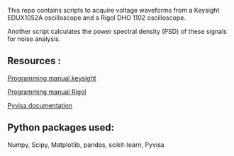 This repo contains scripts to acquire voltage waveforms from a Keysight EDUX1052A oscilloscope and a Rigol DHO 1102 oscilloscope.

Another script calculates the power spectral density (PSD) of these signals for noise analysis.

## Resources : 

[Programming manual keysight](https://www.keysight.com/us/en/assets/9018-07747/programming-guides/9018-07747.pdf)

[Programming manual Rigol](https://tw.rigol.com/tw/Images/DHO10004000_ProgrammingGuide_EN_tcm17-5395.pdf)

[Pyvisa documentation](https://pyvisa.readthedocs.io/en/latest/)

## Python packages used:

Numpy, Scipy, Matplotlib, pandas, scikit-learn, Pyvisa
